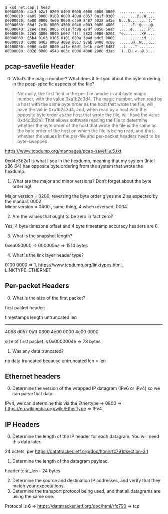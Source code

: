 ```
$ xxd net.cap | head
00000000: d4c3 b2a1 0200 0400 0000 0000 0000 0000  ................
00000010: ea05 0000 0100 0000 4098 d057 0a1f 0300  ........@..W....
00000020: 4e00 0000 4e00 0000 c4e9 8487 6028 a45e  N...N.......`(.^
00000030: 60df 2e1b 0800 4500 0040 d003 0000 4006  `.....E..@....@.
00000040: 2cee c0a8 0065 c01e fc9a e79f 0050 5eab  ,....e.......P^.
00000050: 2265 0000 0000 b002 ffff 5823 0000 0204  "e........X#....
00000060: 05b4 0103 0305 0101 080a 3a4d bdc5 0000  ..........:M....
00000070: 0000 0402 0000 4098 d057 97ab 0400 4c00  ......@..W....L.
00000080: 0000 4c00 0000 a45e 60df 2e1b c4e9 8487  ..L....^`.......
00000090: 6028 0800 4548 003c 0000 4000 2906 d3ad  `(..EH.<..@.)...
```

## pcap-savefile Header

0. What’s the magic number? What does it tell you about the byte ordering in the pcap-specific aspects of the file?
  > Normally, the first field in the per-file header is a 4-byte magic number, with the value 0xa1b2c3d4. The magic number, when read by a host with the same byte order as the host that wrote the file, will have the value 0xa1b2c3d4, and, when read by a host with the opposite byte order as the host that wrote the file, will have the value 0xd4c3b2a1.  That allows software reading the file to determine whether the byte order of the host that wrote the file is the same as the byte order of the host on which the file is being read, and thus whether the values in the per-file and per-packet headers need to be byte-swapped.

  https://www.tcpdump.org/manpages/pcap-savefile.5.txt
  
  0xd4c3b2a1 is what I see in the hexdump, meaning that my system (Intel x86_64) has opposite byte ordering from the system that wrote the hexdump. 

1. What are the major and minor versions? Don’t forget about the byte ordering!

  Major version = 0200, reversing the byte order gives me 2 as expected by the manual. 0002  
  Minor version = 0400 , same thing, 4 when reversed, 0004.

2. Are the values that ought to be zero in fact zero?

  Yes, 4 byte timezone offset and 4 byte timestamp accuracy headers are 0. 

3. What is the snapshot length?

  0xea050000 => 000005ea => 1514 bytes

4. What is the link layer header type?

  0100 0000 => 1, https://www.tcpdump.org/linktypes.html, LINKTYPE_ETHERNET


## Per-packet Headers

0. What is the size of the first packet? 

  first packet header: 

  timestamps          length    untruncated len
  ------------------- --------- ---------
  4098 d057 0a1f 0300 4e00 0000 4e00 0000

  size of first packet is 0x0000004e => 78 bytes

1. Was any data truncated?

  no data truncated because untruncated len = len


## Ethernet headers 

0. Determine the version of the wrapped IP datagram (IPv6 or IPv4) so we can parse that data.

IPv4, we can determine this via the Ethertype => 0800 => https://en.wikipedia.org/wiki/EtherType => IPv4

## IP Headers

0. Determine the length of the IP header for each datagram. You will need this data later.

  24 octets, per https://datatracker.ietf.org/doc/html/rfc791#section-3.1

1. Determine the length of the datagram payload.

  header.total_len - 24 bytes

2. Determine the source and destination IP addresses, and verify that they match your expectations.
3. Determine the transport protocol being used, and that all datagrams are using the same one.

Protocol is 6 => https://datatracker.ietf.org/doc/html/rfc790 => tcp